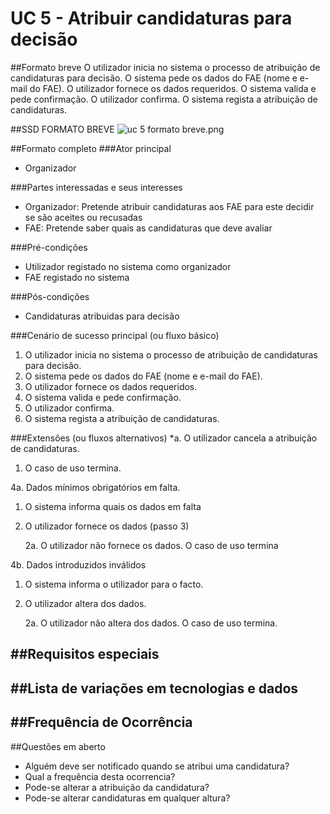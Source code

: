 # UC 5 - Atribuir candidaturas para decisão

##Formato breve
O utilizador inicia no sistema o processo de atribuição de candidaturas para decisão.
O sistema pede os dados do FAE (nome e e-mail do FAE).
O utilizador fornece os dados requeridos.
O sistema valida e pede confirmação.
O utilizador confirma.
O sistema regista a atribuição de candidaturas.

##SSD FORMATO BREVE
![uc 5 formato breve.png](https://bitbucket.org/repo/goXzaB/images/189764153-uc%205%20formato%20breve.png)

##Formato completo
###Ator principal
* Organizador
    

###Partes interessadas e seus interesses
* Organizador: Pretende atribuir candidaturas aos FAE para este decidir se são aceites ou recusadas
* FAE: Pretende saber quais as candidaturas que deve avaliar

###Pré-condições
* Utilizador registado no sistema como organizador
* FAE registado no sistema   

###Pós-condições
* Candidaturas atribuidas para decisão 
    

###Cenário de sucesso principal (ou fluxo básico)
1. O utilizador inicia no sistema o processo de atribuição de candidaturas para decisão.
2. O sistema pede os dados do FAE (nome e e-mail do FAE).
3. O utilizador fornece os dados requeridos.
4. O sistema valida e pede confirmação.
5. O utilizador confirma.
6. O sistema regista a atribuição de candidaturas.
    

###Extensões (ou fluxos alternativos)
*a. O utilizador cancela a atribuição de candidaturas.

1. O caso de uso termina.

4a. Dados mínimos obrigatórios em falta.

1. O sistema informa quais os dados em falta

2. O utilizador fornece os dados (passo 3)

    2a. O utilizador não fornece os dados. O caso de uso termina

4b. Dados introduzidos inválidos

1. O sistema informa o utilizador para o facto.

2. O utilizador altera dos dados.

    2a. O utilizador não altera dos dados. O caso de uso termina.

##Requisitos especiais
-
##Lista de variações em tecnologias e dados
-
##Frequência de Ocorrência
-
##Questões em aberto
* Alguém deve ser notificado quando se atribui uma candidatura? 
* Qual a frequência desta ocorrencia?
* Pode-se alterar a atribuição da candidatura?
* Pode-se alterar candidaturas em qualquer altura?